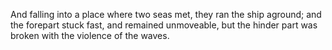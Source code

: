 And falling into a place where two seas met, they ran the ship aground; and the forepart stuck fast, and remained unmoveable, but the hinder part was broken with the violence of the waves.
